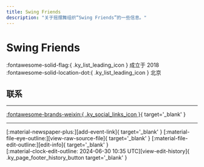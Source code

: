 ```yaml
---
title: Swing Friends
description: "关于摇摆舞组织“Swing Friends”的一些信息。"
---
```


# Swing Friends

:fontawesome-solid-flag:{ .ky_list_leading_icon } 成立于 2018  
:fontawesome-solid-location-dot:{ .ky_list_leading_icon } 北京  


## 联系


---

 [:fontawesome-brands-weixin:{ .ky_social_links_icon }](# "SwingFriends"){ target='_blank' }

---

<div class="ky_page_footer" markdown>
<div class="ky_page_footer_trailing" markdown="span">
[:material-newspaper-plus:][add-event-link]{ target='_blank' }
[:material-file-eye-outline:][view-raw-source-file]{ target='_blank' }
[:material-file-edit-outline:][edit-info]{ target='_blank' }
</div>
<div class="ky_page_footer_leading" markdown="span">
[:material-clock-edit-outline: 2024-06-30 10:35 UTC][view-edit-history]{ .ky_page_footer_history_button target='_blank' }
</div>
</div>

[add-event-link]: https://github.com/swingdance/events/issues/new?assignees=&labels=add+event&projects=&template=02-add_entity.yml&title=%5Bcn%5D%20%3CName%3E&region=cn&province=Beijing&city=Beijing&org_id=swing-friends "添加活动"
[view-raw-source-file]: https://github.com/swingdance/orgs/blob/main/cn/swing-friends.json "查看原始源文件"
[edit-info]: https://github.com/swingdance/orgs/issues/new?assignees=&labels=update+org&projects=&template=03-update_entity.yml&title=%5Bcn%5D%20Swing%20Friends&region=cn&id=swing-friends&name=Swing%20Friends "编辑信息"

[view-edit-history]: https://github.com/swingdance/orgs/commits/main/cn/swing-friends.json "查看编辑历史"
